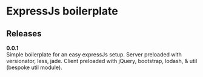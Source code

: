 # ExpressJs boilerplate

## Releases

**0.0.1**  
Simple boilerplate for an easy expressJs setup.
Server preloaded with versionator, less, jade.
Client preloaded with jQuery, bootstrap, lodash, & util (bespoke util module).